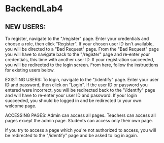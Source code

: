 # BackendLab4
## NEW USERS:
To register, navigate to the "/register" page.
Enter your credentials and choose a role, then click "Register".
If your chosen user ID isn't available, you will be directed to a "Bad Request" page.
From the "Bad Request" page you will have to navigate back to the "/register" page and
re-enter your credentials, this time with another user ID.
If your registration succeeded, you will be redirected to the login screen.
From here, follow the instructions for existing users below.

EXISTING USERS:
To login, navigate to the "/identify" page.
Enter your user ID and password, then click on "Login".
If the user ID or password you entered were incorrect, you will be redirected back to the
"/identify" page and will have to re-enter your user ID and password.
If your login succeeded, you should be logged in and be redirected to your own welcome page.

ACCESSING PAGES:
Admin can access all pages.
Teachers can access all pages except the admin page.
Students can access only their own page.

If you try to access a page which you're not authorized to access, you will be redirected to the "/identify"
page and be asked to log in again.
